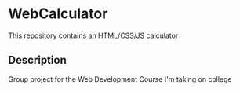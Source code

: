 # WebCalculator
This repository contains an HTML/CSS/JS calculator


## Description
Group project for the Web Development Course I'm taking on college

